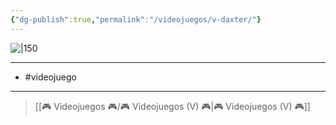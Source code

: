 ```yaml
---
{"dg-publish":true,"permalink":"/videojuegos/v-daxter/"}
---
```



![|150](https://images.igdb.com/igdb/image/upload/t_cover_big/co1pn3.jpg)

---

- #videojuego

---

> [[🎮 Videojuegos 🎮/🎮 Videojuegos (V) 🎮\|🎮 Videojuegos (V) 🎮]]